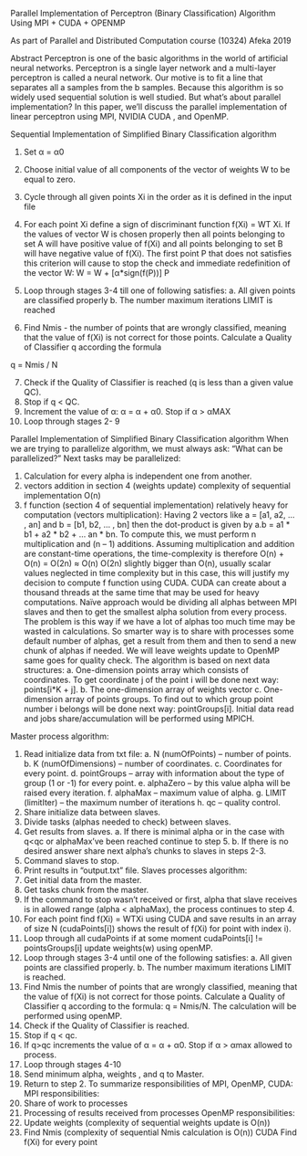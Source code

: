 



Parallel Implementation of Perceptron (Binary Classification) Algorithm
Using MPI + CUDA + OPENMP



As part of Parallel and Distributed Computation course (10324) 
Afeka 2019




Abstract
Perceptron is one of the basic algorithms in the world of artificial neural networks. Perceptron is a single layer network and a multi-layer perceptron is called a neural network. Our motive is to fit a line that separates all a samples from the b samples. Because this algorithm is so widely used sequential solution is well studied. But what’s about parallel implementation? In this paper, we’ll discuss the parallel implementation of linear perceptron using MPI, NVIDIA CUDA , and OpenMP.

Sequential Implementation of Simplified Binary Classification algorithm
1.	Set α = α0
2.	Choose initial value of all components of the vector of weights W to be equal to zero.
3.	Cycle through all given points Xi in the order as it is defined in the input file
4.	For each point Xi define a sign of discriminant function f(Xi) = WT Xi. If the values of vector W is chosen properly then all points belonging to set A will have positive value of f(Xi) and all points belonging to set B will have negative value of f(Xi). The first point P that does not satisfies this criterion will cause to stop the check and immediate redefinition of the vector W:
W = W + [α*sign(f(P))] P
5.	 Loop through stages 3-4 till one of following satisfies:
a.	All given points are classified properly
b.	The number maximum iterations LIMIT is reached

6.	Find Nmis - the number of points that are wrongly classified, meaning that the value of f(Xi) is not correct for those points. Calculate a Quality of Classifier q according the formula

q = Nmis / N

7.	Check if the Quality of Classifier is reached (q is less than a given value QC). 
8.	Stop if q < QC.
9.	Increment the value of α:    α = α + α0.    Stop if α > αMAX
10.	Loop through stages 2- 9


Parallel Implementation of Simplified Binary Classification algorithm
When we are trying to parallelize algorithm, we must always ask: “What can be parallelized?”
Next tasks may be parallelized:
1.	Calculation for every alpha is independent one from another.  
2.	vectors addition in section 4 (weights update) complexity of sequential implementation O(n)
3.	f function (section 4 of sequential implementation) relatively heavy for computation (vectors multiplication):
Having 2 vectors like  a = [a1, a2, … , an] and b = [b1, b2, … , bn] then the dot-product is given by a.b = a1 * b1 + a2  * b2 + … an * bn.
To compute this, we must perform n multiplication and (n – 1) additions. Assuming multiplication and addition are constant-time operations, the time-complexity is therefore   O(n) + O(n) = O(2n) ≈ O(n)
O(2n) slightly bigger than O(n), usually scalar values neglected in time complexity but in this case, this will justify my decision to compute f function using CUDA. CUDA can create about a thousand threads at the same time that may be used for heavy computations. 
Naïve approach would be dividing all alphas between MPI slaves and then to get the smallest alpha solution from every process. The problem is this way if we have a lot of alphas too much time may be wasted in calculations. So smarter way is to share with processes some default number of alphas, get a result from them and then to send a new chunk of alphas if needed.
We will leave weights update to OpenMP same goes for quality check.
The algorithm is based on next data structures:
a.	One-dimension points array which consists of coordinates. To get coordinate j   of the point i will be done next way: points[i*K + j].
b.	The one-dimension array of weights vector
c.	One-dimension array of points groups. To find out to which group point number i belongs will be done next way: pointGroups[i].
Initial data read and jobs share/accumulation will be performed using MPICH.  





Master process algorithm:
1.	Read initialize data from txt file:
a.	N (numOfPoints) – number of points.
b.	K (numOfDimensions) – number of coordinates.
c.	Coordinates for every point.
d.	pointGroups – array with information about the type of group (1 or -1) for every point.
e.	alphaZero – by this value alpha will be raised every iteration.
f.	alphaMax – maximum value of alpha.
g.	LIMIT (limitIter) – the maximum number of iterations 
h.	qc – quality control.
2.	Share initialize data between slaves.
3.	Divide tasks (alphas needed to check) between slaves.
4.	Get results from slaves.
a.	If there is minimal alpha or in the case with q<qc or alphaMax’ve been reached continue to step 5.
b.	If there is no desired answer share next alpha’s chunks to slaves in steps 2-3.
5.	Command slaves to stop.
6.	Print results in “output.txt” file.
Slaves processes algorithm:
1.	Get initial data from the master.
2.	Get tasks chunk from the master.
3.	If the command to stop wasn’t received or first, alpha that slave receives is in allowed range (alpha < alphaMax), the process continues to step 4.
4.	For each point find f(Xi) = WTXi using CUDA and save results in an array of size N (cudaPoints[i]) shows the result of f(Xi) for point with index i).
5.	Loop through all cudaPoints if at some moment cudaPoints[i] != pointsGroups[i] update weights(w) using openMP.
6.	Loop through stages 3-4 until one of the following satisfies:
a.	All given points are classified properly.
b.	The number maximum iterations LIMIT is reached.
7.	Find Nmis the number of points that are wrongly classified, meaning that the value of f(Xi) is not correct for those points. Calculate a Quality of Classifier q according to the formula: q = Nmis/N. The calculation will be performed using openMP.
8.	Check if the Quality of Classifier is reached.
9.	Stop if q < qc.
10.	If q>qc increments the value of α = α + α0. Stop if α > αmax allowed to process.
11.	Loop through stages 4-10
12.	Send minimum alpha, weights , and q to Master.
13.	Return to step 2.
To summarize responsibilities of MPI, OpenMP, CUDA:
MPI responsibilities:
1.	Share of work to processes
2.	Processing of results received from processes
OpenMP responsibilities:
1.	Update weights (complexity of sequential weights update is O(n))
2.	Find Nmis (complexity of sequential Nmis calculation is O(n))
CUDA
Find f(Xi) for every point



